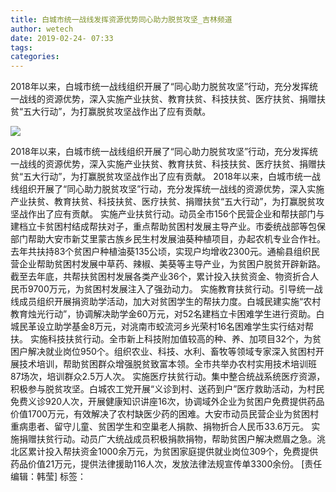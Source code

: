 ```yaml
---
title: 白城市统一战线发挥资源优势同心助力脱贫攻坚_吉林频道
author: wetech
date: 2019-02-24- 07:33
tags: 
categories: 
---
```

2018年以来，白城市统一战线组织开展了“同心助力脱贫攻坚”行动，充分发挥统一战线的资源优势，深入实施产业扶贫、教育扶贫、科技扶贫、医疗扶贫、捐赠扶贫“五大行动”，为打赢脱贫攻坚战作出了应有贡献。
<!-- more -->
                
<img align="center" border="0" src="http://p2.ifengimg.com/a/2016/0810/204c433878d5cf9size1_w16_h16.png" />
                
            
2018年以来，白城市统一战线组织开展了“同心助力脱贫攻坚”行动，充分发挥统一战线的资源优势，深入实施产业扶贫、教育扶贫、科技扶贫、医疗扶贫、捐赠扶贫“五大行动”，为打赢脱贫攻坚战作出了应有贡献。
2018年以来，白城市统一战线组织开展了“同心助力脱贫攻坚”行动，充分发挥统一战线的资源优势，深入实施产业扶贫、教育扶贫、科技扶贫、医疗扶贫、捐赠扶贫“五大行动”，为打赢脱贫攻坚战作出了应有贡献。
实施产业扶贫行动。动员全市156个民营企业和帮扶部门与建档立卡贫困村结成帮扶对子，重点帮助贫困村发展主导产业。市委统战部等包保部门帮助大安市新艾里蒙古族乡民生村发展油葵种植项目，办起农机专业合作社。去年共扶持83个贫困户种植油葵135公顷，实现户均增收2300元。通榆县组织民营企业帮助贫困村发展中草药、辣椒、美葵等主导产业，为贫困户脱贫开辟新路。截至去年底，共帮扶贫困村发展各类产业36个，累计投入扶贫资金、物资折合人民币9700万元，为贫困村发展注入了强劲动力。
实施教育扶贫行动。引导统一战线成员组织开展捐资助学活动，加大对贫困学生的帮扶力度。白城民建实施“农村教育烛光行动”，协调解决助学金60万元，对52名建档立卡困难学生进行资助。白城民革设立助学基金8万元，对洮南市蛟流河乡光荣村16名困难学生实行结对帮扶。
实施科技扶贫行动。全市新上科技附加值较高的种、养、加项目32个，为贫困户解决就业岗位950个。组织农业、科技、水利、畜牧等领域专家深入贫困村开展技术培训，帮助贫困群众增强脱贫致富本领。全市共举办农村实用技术培训班87场次，培训群众2.5万人次。
实施医疗扶贫行动。集中整合统战系统医疗资源，积极参与脱贫攻坚。白城农工党开展“义诊到村、送药到户”医疗救助活动，为村民免费义诊920人次，开展健康知识讲座16次，协调域外企业为贫困户免费提供药品价值1700万元，有效解决了农村缺医少药的困难。大安市动员民营企业为贫困村重病患者、留守儿童、贫困学生和空巢老人捐款、捐物折合人民币33.6万元。
实施捐赠扶贫行动。动员广大统战成员积极捐款捐物，帮助贫困户解决燃眉之急。洮北区累计投入帮扶资金1000余万元，为贫困家庭提供就业岗位309个，免费提供药品价值21万元，提供法律援助116人次，发放法律法规宣传单3300余份。
[责任编辑：韩莹]
标签：
 
 
             
